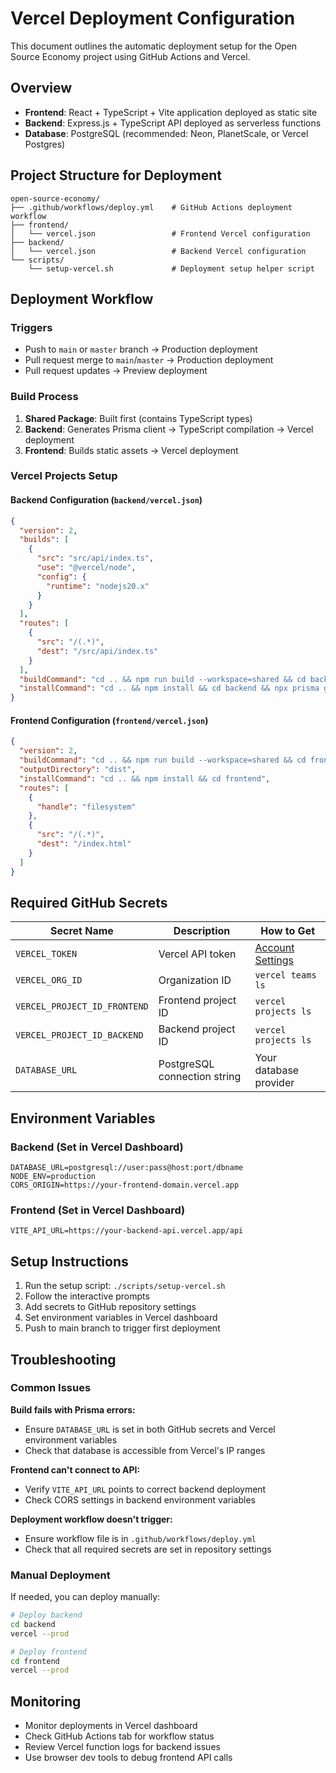 # Vercel Deployment Configuration

This document outlines the automatic deployment setup for the Open Source Economy project using GitHub Actions and Vercel.

## Overview

- **Frontend**: React + TypeScript + Vite application deployed as static site
- **Backend**: Express.js + TypeScript API deployed as serverless functions
- **Database**: PostgreSQL (recommended: Neon, PlanetScale, or Vercel Postgres)

## Project Structure for Deployment

```
open-source-economy/
├── .github/workflows/deploy.yml    # GitHub Actions deployment workflow
├── frontend/
│   └── vercel.json                 # Frontend Vercel configuration
├── backend/
│   └── vercel.json                 # Backend Vercel configuration  
└── scripts/
    └── setup-vercel.sh             # Deployment setup helper script
```

## Deployment Workflow

### Triggers
- Push to `main` or `master` branch → Production deployment
- Pull request merge to `main`/`master` → Production deployment
- Pull request updates → Preview deployment

### Build Process
1. **Shared Package**: Built first (contains TypeScript types)
2. **Backend**: Generates Prisma client → TypeScript compilation → Vercel deployment
3. **Frontend**: Builds static assets → Vercel deployment

### Vercel Projects Setup

#### Backend Configuration (`backend/vercel.json`)
```json
{
  "version": 2,
  "builds": [
    {
      "src": "src/api/index.ts",
      "use": "@vercel/node",
      "config": {
        "runtime": "nodejs20.x"
      }
    }
  ],
  "routes": [
    {
      "src": "/(.*)",
      "dest": "/src/api/index.ts"
    }
  ],
  "buildCommand": "cd .. && npm run build --workspace=shared && cd backend && npm run build",
  "installCommand": "cd .. && npm install && cd backend && npx prisma generate"
}
```

#### Frontend Configuration (`frontend/vercel.json`)
```json
{
  "version": 2,
  "buildCommand": "cd .. && npm run build --workspace=shared && cd frontend && npm run build",
  "outputDirectory": "dist",
  "installCommand": "cd .. && npm install && cd frontend",
  "routes": [
    {
      "handle": "filesystem"
    },
    {
      "src": "/(.*)",
      "dest": "/index.html"
    }
  ]
}
```

## Required GitHub Secrets

| Secret Name | Description | How to Get |
|-------------|-------------|------------|
| `VERCEL_TOKEN` | Vercel API token | [Account Settings](https://vercel.com/account/tokens) |
| `VERCEL_ORG_ID` | Organization ID | `vercel teams ls` |
| `VERCEL_PROJECT_ID_FRONTEND` | Frontend project ID | `vercel projects ls` |
| `VERCEL_PROJECT_ID_BACKEND` | Backend project ID | `vercel projects ls` |
| `DATABASE_URL` | PostgreSQL connection string | Your database provider |

## Environment Variables

### Backend (Set in Vercel Dashboard)
```env
DATABASE_URL=postgresql://user:pass@host:port/dbname
NODE_ENV=production
CORS_ORIGIN=https://your-frontend-domain.vercel.app
```

### Frontend (Set in Vercel Dashboard)
```env
VITE_API_URL=https://your-backend-api.vercel.app/api
```

## Setup Instructions

1. Run the setup script: `./scripts/setup-vercel.sh`
2. Follow the interactive prompts
3. Add secrets to GitHub repository settings
4. Set environment variables in Vercel dashboard
5. Push to main branch to trigger first deployment

## Troubleshooting

### Common Issues

**Build fails with Prisma errors:**
- Ensure `DATABASE_URL` is set in both GitHub secrets and Vercel environment variables
- Check that database is accessible from Vercel's IP ranges

**Frontend can't connect to API:**
- Verify `VITE_API_URL` points to correct backend deployment
- Check CORS settings in backend environment variables

**Deployment workflow doesn't trigger:**
- Ensure workflow file is in `.github/workflows/deploy.yml`
- Check that all required secrets are set in repository settings

### Manual Deployment

If needed, you can deploy manually:

```bash
# Deploy backend
cd backend
vercel --prod

# Deploy frontend
cd frontend  
vercel --prod
```

## Monitoring

- Monitor deployments in Vercel dashboard
- Check GitHub Actions tab for workflow status
- Review Vercel function logs for backend issues
- Use browser dev tools to debug frontend API calls